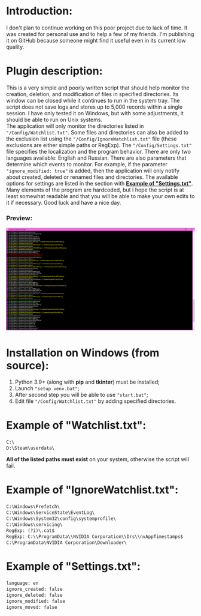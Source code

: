 # Introduction:
I don't plan to continue working on this poor project due to lack of time. It was created for personal use and to help a few of my friends. I'm publishing it on GitHub because someone might find it useful even in its current low quality.<br />

# Plugin description:
This is a very simple and poorly written script that should help monitor the creation, deletion, and modification of files in specified directories. Its window can be closed while it continues to run in the system tray. The script does not save logs and stores up to 5,000 records within a single session. I have only tested it on Windows, but with some adjustments, it should be able to run on Unix systems.<br />
The application will only monitor the directories listed in `"/Config/Watchlist.txt"`. Some files and directories can also be added to the exclusion list using the `"/Config/IgnoreWatchlist.txt"` file (these exclusions are either simple paths or RegExp). The `"/Config/Settings.txt"` file specifies the localization and the program behavior. There are only two languages available: English and Russian. There are also parameters that determine which events to monitor. For example, if the parameter `"ignore_modified: true"` is added, then the application will only notify about created, deleted or renamed files and directories. The available options for settings are listed in the section with **[Example of "Settings.txt"](https://github.com/Japanese-Schoolgirl/Simple-Directory-Overseer?tab=readme-ov-file#example-of-ignorewatchlisttxt)**.<br />
Many elements of the program are hardcoded, but I hope the script is at least somewhat readable and that you will be able to make your own edits to it if necessary. Good luck and have a nice day.<br />
### Preview:
![Preview](https://github.com/Japanese-Schoolgirl/Simple-Directory-Overseer/blob/main/%23Previews/Overall.png)

# Installation on Windows (from source):
1) Python 3.9+ (along with **pip** and **tkinter**) must be installed;<br />
2) Launch `"setup venv.bat"`;<br />
3) After second step you will be able to use `"start.bat"`;<br />
4) Edit file `"/Config/Watchlist.txt"` by adding specified directories.<br />

# Example of "Watchlist.txt":
```
C:\
D:\Steam\userdata\
```
**All of the listed paths must exist** on your system, otherwise the script will fail.

# Example of "IgnoreWatchlist.txt":
```
C:\Windows\Prefetch\
C:\Windows\ServiceState\EventLog\
C:\Windows\System32\config\systemprofile\
C:\Windows\servicing\
RegExp: (?i)\.cat$
RegExp: C:\\ProgramData\\NVIDIA Corporation\\Drs\\nvAppTimestamps$
C:\ProgramData\NVIDIA Corporation\Downloader\
```

# Example of "Settings.txt":
```
language: en
ignore_created: false
ignore_deleted: false
ignore_modified: false
ignore_moved: false
```